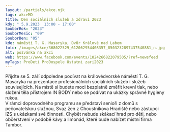 ```yaml
---
layout: /partials/akce.njk
tags: akceMD
title: Den sociálních služeb a zdraví 2023
kdy: " 5.9.2023  13:00 - 17:00"
SouborRok: "2023"
SouborMesic: "09"
SouborDen: "05"
kde: náměstí T. G. Masaryka, Dvůr Králové nad Labem
foto: /images/akce/368022529_612062954408357_8503232897437540881_n.jpg
alt: pozvánka na akci
web: https://www.facebook.com/events/1024266822079505/?ref=newsfeed
myTags: ProDeti ProDospele Ostatni zari2023
---
```

<!--StartFragment-->

Přijďte se 5. září odpoledne podívat na královédvorské náměstí T. G. Masaryka na prezentace profesionálních sociálních služeb i služeb souvisejících. Na místě si budete moci bezplatně změřit krevní tlak, nebo složení těla přístrojem IN BODY nebo se podívat na ukázky správné hygieny rukou.\
V rámci doprovodného programu se představí senioři z domů s pečovatelskou služnou, Svaz žen z Choustníkova Hradiště nebo zástupci IZS s ukázkami své činnosti. Chybět nebude skákací hrad pro děti, nebo občerstvení v podobě kávy a limonád, které bude nabízet místní firma Tambor.

<!--EndFragment-->